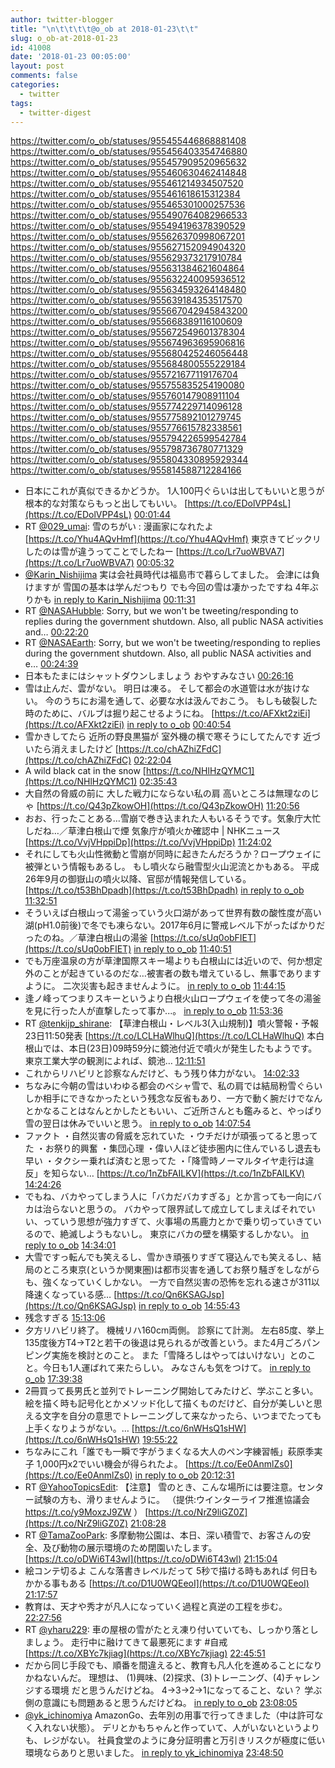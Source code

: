 ```yaml
---
author: twitter-blogger
title: "\n\t\t\t\t@o_ob at 2018-01-23\t\t"
slug: o_ob-at-2018-01-23
id: 41008
date: '2018-01-23 00:05:00'
layout: post
comments: false
categories:
  - twitter
tags:
  - twitter-digest
---
```


https://twitter.com/o_ob/statuses/955455446868881408 https://twitter.com/o_ob/statuses/955456403354746880 https://twitter.com/o_ob/statuses/955457909520965632 https://twitter.com/o_ob/statuses/955460630462414848 https://twitter.com/o_ob/statuses/955461214934507520 https://twitter.com/o_ob/statuses/955461618615312384 https://twitter.com/o_ob/statuses/955465301000257536 https://twitter.com/o_ob/statuses/955490764082966533 https://twitter.com/o_ob/statuses/955494196378390529 https://twitter.com/o_ob/statuses/955626370998067201 https://twitter.com/o_ob/statuses/955627152094904320 https://twitter.com/o_ob/statuses/955629373217910784 https://twitter.com/o_ob/statuses/955631384621604864 https://twitter.com/o_ob/statuses/955632240095936512 https://twitter.com/o_ob/statuses/955634593264148480 https://twitter.com/o_ob/statuses/955639184353517570 https://twitter.com/o_ob/statuses/955667042945843200 https://twitter.com/o_ob/statuses/955668389116100609 https://twitter.com/o_ob/statuses/955672549601378304 https://twitter.com/o_ob/statuses/955674963695906816 https://twitter.com/o_ob/statuses/955680425246056448 https://twitter.com/o_ob/statuses/955684800555229184 https://twitter.com/o_ob/statuses/955721677119176704 https://twitter.com/o_ob/statuses/955755835254190080 https://twitter.com/o_ob/statuses/955760147908911104 https://twitter.com/o_ob/statuses/955774229714096128 https://twitter.com/o_ob/statuses/955775892101279745 https://twitter.com/o_ob/statuses/955776615782338561 https://twitter.com/o_ob/statuses/955794226599542784 https://twitter.com/o_ob/statuses/955798736780771329 https://twitter.com/o_ob/statuses/955804330895929344 https://twitter.com/o_ob/statuses/955814588712284166  

*   日本にこれが真似できるかどうか。 1人100円ぐらいは出してもいいと思うが根本的な対策ならもっと出してもいい。 [https://t.co/EDolVPP4sL](https://t.co/EDolVPP4sL) [00:01:44](https://twitter.com/o_ob/statuses/955455446868881408)
*   RT [@029_umai](https://twitter.com/029_umai): 雪のちがい : 漫画家になれたよ [https://t.co/Yhu4AQvHmf](https://t.co/Yhu4AQvHmf) 東京きてビックリしたのは雪が違うってことでしたねー [https://t.co/Lr7uoWBVA7](https://t.co/Lr7uoWBVA7) [00:05:32](https://twitter.com/o_ob/statuses/955456403354746880)
*   [@Karin_Nishijima](https://twitter.com/Karin_Nishijima) 実は会社員時代は福島市で暮らしてました。 会津には負けますが 雪国の基本は学んだつもり でも今回の雪は凄かったですね 4年ぶりかも [in reply to Karin_Nishijima](https://twitter.com/Karin_Nishijima/statuses/955348551281786881) [00:11:31](https://twitter.com/o_ob/statuses/955457909520965632)
*   RT [@NASAHubble](https://twitter.com/NASAHubble): Sorry, but we won't be tweeting/responding to replies during the government shutdown. Also, all public NASA activities and… [00:22:20](https://twitter.com/o_ob/statuses/955460630462414848)
*   RT [@NASAEarth](https://twitter.com/NASAEarth): Sorry, but we won't be tweeting/responding to replies during the government shutdown. Also, all public NASA activities and e… [00:24:39](https://twitter.com/o_ob/statuses/955461214934507520)
*   日本もたまにはシャットダウンしましょう おやすみなさい [00:26:16](https://twitter.com/o_ob/statuses/955461618615312384)
*   雪は止んだ、雲がない。 明日は凍る。 そして都会の水道管は水が抜けない。 今のうちにお湯を通して、必要な水は汲んでおこう。 もしも破裂した時のために、バルブは掘り起こせるようにね。 [https://t.co/AFXkt2ziEi](https://t.co/AFXkt2ziEi) [in reply to o_ob](https://twitter.com/o_ob/statuses/955333932811091968) [00:40:54](https://twitter.com/o_ob/statuses/955465301000257536)
*   雪かきしてたら 近所の野良黒猫が 室外機の横で寒そうにしてたんです 近づいたら消えましたけど [https://t.co/chAZhiZFdC](https://t.co/chAZhiZFdC) [02:22:04](https://twitter.com/o_ob/statuses/955490764082966533)
*   A wild black cat in the snow [https://t.co/NHlHzQYMC1](https://t.co/NHlHzQYMC1) [02:35:43](https://twitter.com/o_ob/statuses/955494196378390529)
*   大自然の脅威の前に 大した戦力にならない私の肩 高いところは無理なのじゃ [https://t.co/Q43pZkowOH](https://t.co/Q43pZkowOH) [11:20:56](https://twitter.com/o_ob/statuses/955626370998067201)
*   おお、行ったことある…雪崩で巻き込まれた人もいるそうです。気象庁大忙しだね…／草津白根山で煙 気象庁が噴火か確認中 | NHKニュース [https://t.co/VvjVHppiDp](https://t.co/VvjVHppiDp) [11:24:02](https://twitter.com/o_ob/statuses/955627152094904320)
*   それにしても火山性微動と雪崩が同時に起きたんだろうか？ロープウェイに被弾という情報もあるし。 もし噴火なら融雪型火山泥流とかもある。 平成26年9月の御嶽山の噴火以降、官邸が情報発信している。 [https://t.co/t53BhDpadh](https://t.co/t53BhDpadh) [in reply to o_ob](https://twitter.com/o_ob/statuses/955627152094904320) [11:32:51](https://twitter.com/o_ob/statuses/955629373217910784)
*   そういえば白根山って湯釜っていう火口湖があって世界有数の酸性度が高い湖(pH1.0前後)で冬でも凍らない。2017年6月に警戒レベル下がったばかりだったのね。／草津白根山の湯釜 [https://t.co/sUq0obFIET](https://t.co/sUq0obFIET) [in reply to o_ob](https://twitter.com/o_ob/statuses/955629373217910784) [11:40:51](https://twitter.com/o_ob/statuses/955631384621604864)
*   でも万座温泉の方が草津国際スキー場よりも白根山には近いので、何か想定外のことが起きているのだな…被害者の数も増えているし、無事でありますように。 二次災害も起きませんように。 [in reply to o_ob](https://twitter.com/o_ob/statuses/955631384621604864) [11:44:15](https://twitter.com/o_ob/statuses/955632240095936512)
*   逢ノ峰ってつまりスキーというより白根火山ロープウェイを使って冬の湯釜を見に行った人が直撃したって事か...。 [in reply to o_ob](https://twitter.com/o_ob/statuses/955632240095936512) [11:53:36](https://twitter.com/o_ob/statuses/955634593264148480)
*   RT [@tenkijp_shirane](https://twitter.com/tenkijp_shirane): 【草津白根山・レベル3(入山規制)】噴火警報・予報 23日11:50発表 [https://t.co/LCLHaWlhuQ](https://t.co/LCLHaWlhuQ) 本白根山では、本日(23日)09時59分に鏡池付近で噴火が発生したもようです。 東京工業大学の観測によれば、鏡池… [12:11:51](https://twitter.com/o_ob/statuses/955639184353517570)
*   これからリハビリと診察なんだけど、もう残り体力がない。 [14:02:33](https://twitter.com/o_ob/statuses/955667042945843200)
*   ちなみに今朝の雪はいわゆる都会のベシャ雪で、私の肩では結局粉雪ぐらいしか相手にできなかったという残念な反省もあり、一方で動く腕だけでなんとかなることはなんとかしたともいい、ご近所さんとも鑑みると、やっぱり雪の翌日は休みでいいと思う。 [in reply to o_ob](https://twitter.com/o_ob/statuses/955387748923277313) [14:07:54](https://twitter.com/o_ob/statuses/955668389116100609)
*   ファクト ・自然災害の脅威を忘れていた ・ウチだけが頑張ってると思ってた ・お祭り的興奮 ・集団心理 ・偉い人ほど徒歩圏内に住んでいるし退去も早い ・タクシー乗れば済むと思ってた ・「降雪時ノーマルタイヤ走行は違反」を知らない… [https://t.co/1nZbFAILKV](https://t.co/1nZbFAILKV) [14:24:26](https://twitter.com/o_ob/statuses/955672549601378304)
*   でもね、バカやってしまう人に「バカだバカすぎる」とか言っても一向にバカは治らないと思うの。 バカやって限界試して成立してしまえばそれでいい、っていう思想が強力すぎて、火事場の馬鹿力とかで乗り切っていきているので、絶滅しようもないし。 東京にバカの壁を構築するしかない。 [in reply to o_ob](https://twitter.com/o_ob/statuses/955672549601378304) [14:34:01](https://twitter.com/o_ob/statuses/955674963695906816)
*   大雪ですっ転んでも笑えるし、雪かき頑張りすぎて寝込んでも笑えるし、結局のところ東京(というか関東圏)は都市災害を通してお祭り騒ぎをしながらも、強くなっていくしかない。 一方で自然災害の恐怖を忘れる速さが311以降速くなっている感… [https://t.co/Qn6KSAGJsp](https://t.co/Qn6KSAGJsp) [in reply to o_ob](https://twitter.com/o_ob/statuses/955674963695906816) [14:55:43](https://twitter.com/o_ob/statuses/955680425246056448)
*   残念すぎる [15:13:06](https://twitter.com/o_ob/statuses/955684800555229184)
*   夕方リハビリ終了。 機械リハ160cm両側。 診察にて計測。 左右85度、挙上135度後方T4→T2と若干の後退は見られるが改善という。また4月ごろパンピング実施を検討とのこと。 また「雪降ろしはやってはいけない」とのこと。今日も1人運ばれて来たらしい。 みなさんも気をつけて。 [in reply to o_ob](https://twitter.com/o_ob/statuses/951752826945810432) [17:39:38](https://twitter.com/o_ob/statuses/955721677119176704)
*   2冊買って長男氏と並列でトレーニング開始してみたけど、学ぶこと多い。 絵を描く時も記号化とかメソッド化して描くものだけど、自分が美しいと思える文字を自分の意思でトレーニングして来なかったら、いつまでたっても上手くなりようがない。… [https://t.co/6nWHsQ1sHW](https://t.co/6nWHsQ1sHW) [19:55:22](https://twitter.com/o_ob/statuses/955755835254190080)
*   ちなみにこれ「誰でも一瞬で字がうまくなる大人のペン字練習帳」萩原季実子 1,000円x2でいい機会が得られたよ。 [https://t.co/Ee0AnmlZs0](https://t.co/Ee0AnmlZs0) [in reply to o_ob](https://twitter.com/o_ob/statuses/955755835254190080) [20:12:31](https://twitter.com/o_ob/statuses/955760147908911104)
*   RT [@YahooTopicsEdit](https://twitter.com/YahooTopicsEdit): 【注意】 雪のとき、こんな場所には要注意。センター試験の方も、滑りませんように。 （提供:ウインターライフ推進協議会　https://t.co/y9MoxzJ9ZW ） [https://t.co/NrZ9liGZ0Z](https://t.co/NrZ9liGZ0Z) [21:08:28](https://twitter.com/o_ob/statuses/955774229714096128)
*   RT [@TamaZooPark](https://twitter.com/TamaZooPark): 多摩動物公園は、本日、深い積雪で、お客さんの安全、及び動物の展示環境のため閉園いたします。 [https://t.co/oDWi6T43wl](https://t.co/oDWi6T43wl) [21:15:04](https://twitter.com/o_ob/statuses/955775892101279745)
*   絵コンテ切るよ こんな落書きレベルだって 5秒で描ける時もあれば 何日もかかる事もある [https://t.co/D1U0WQEeoI](https://t.co/D1U0WQEeoI) [21:17:57](https://twitter.com/o_ob/statuses/955776615782338561)
*   教育は、天才や秀才が凡人になっていく過程と真逆の工程を歩む。 [22:27:56](https://twitter.com/o_ob/statuses/955794226599542784)
*   RT [@yharu229](https://twitter.com/yharu229): 車の屋根の雪がたとえ凍り付いていても、しっかり落としましょう。 走行中に融けてきて最悪死にます #自戒 [https://t.co/XBYc7kjiag](https://t.co/XBYc7kjiag) [22:45:51](https://twitter.com/o_ob/statuses/955798736780771329)
*   だから同じ手段でも、順番を間違えると、教育も凡人化を進めることになりかねないんだ。 理想は、 (1)興味、(2)探求、(3)トレーニング、(4)チャレンジする環境 だと思うんだけどね。 4→3→2→1になってること、ない？ 学ぶ側の意識にも問題あると思うんだけどね。 [in reply to o_ob](https://twitter.com/o_ob/statuses/955794226599542784) [23:08:05](https://twitter.com/o_ob/statuses/955804330895929344)
*   [@yk_ichinomiya](https://twitter.com/yk_ichinomiya) AmazonGo、去年別の用事で行ってきました（中は許可なく入れない状態）。 デリとかもちゃんと作っていて、人がいないというよりも、レジがない。 社員食堂のように身分証明書と万引きリスクが極度に低い環境ならありと思いました。 [in reply to yk_ichinomiya](https://twitter.com/yk_ichinomiya/statuses/955775418216341504) [23:48:50](https://twitter.com/o_ob/statuses/955814588712284166)